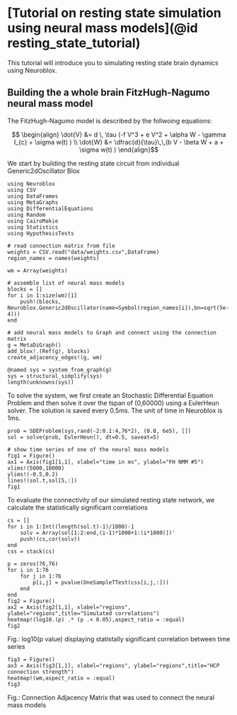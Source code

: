 # [Tutorial on resting state simulation using neural mass models](@id resting_state_tutorial)

This tutorial will introduce you to simulating resting state brain dynamics using Neuroblox.

## Building the a whole brain FitzHugh-Nagumo neural mass model

The FitzHugh-Nagumo model is described by the follwoing equations:

```math
        \begin{align}
        \dot{V} &= d \, \tau (-f V^3 + e V^2 + \alpha W - \gamma I_{c} + \sigma w(t) ) \\
        \dot{W} &= \dfrac{d}{\tau}\,\,(b V - \beta W + a + \sigma w(t) )
        \end{align}
```

We start by building the resting state circuit from individual Generic2dOscillator Blox

```@example resting-state-circuit
using Neuroblox
using CSV
using DataFrames
using MetaGraphs
using DifferentialEquations
using Random
using CairoMakie
using Statistics
using HypothesisTests

# read connection matrix from file
weights = CSV.read("data/weights.csv",DataFrame)
region_names = names(weights)

wm = Array(weights)

# assemble list of neural mass models
blocks = []
for i in 1:size(wm)[1]
    push!(blocks, Neuroblox.Generic2dOscillator(name=Symbol(region_names[i]),bn=sqrt(5e-4)))
end

# add neural mass models to Graph and connect using the connection matrix
g = MetaDiGraph()
add_blox!.(Ref(g), blocks)
create_adjacency_edges!(g, wm)
```

```@example resting-state-circuit
@named sys = system_from_graph(g)
sys = structural_simplify(sys)
length(unknowns(sys))
```

To solve the system, we first create an Stochastic Differential Equation Problem and then solve it over the tspan of (0,60000) using a EulerHeun solver.  The solution is saved every 0.5ms. The unit of time in Neuroblox is 1ms.

```@example resting-state-circuit
prob = SDEProblem(sys,rand(-2:0.1:4,76*2), (0.0, 6e5), [])
sol = solve(prob, EulerHeun(), dt=0.5, saveat=5)

# show time series of one of the neural mass models
fig1 = Figure()
ax1 = Axis(fig1[1,1], xlabel="time in ms", ylabel="FH NMM #5")
xlims!(5000,10000)
ylims!(-0.5,0.2)
lines!(sol.t,sol[5,:])
fig1
```
To evaluate the connectivity of our simulated resting state network, we calculate the statistically significant correlations

```@example resting-state-circuit
cs = []
for i in 1:Int((length(sol.t)-1)/1000)-1
    solv = Array(sol[1:2:end,(i-1)*1000+1:(i*1000)])'
    push!(cs,cor(solv))
end
css = stack(cs)

p = zeros(76,76)
for i in 1:76
    for j in 1:76
        p[i,j] = pvalue(OneSampleTTest(css[i,j,:]))
    end
end
fig2 = Figure()
ax2 = Axis(fig2[1,1], xlabel="regions", ylabel="regions",title="Simulated correlations")
heatmap!(log10.(p) .* (p .< 0.05),aspect_ratio = :equal)
fig2
```
Fig.: log10(p value) displaying statistally significant correlation between time series
```@example resting-state-circuit
fig3 = Figure()
ax3 = Axis(fig3[1,1], xlabel="regions", ylabel="regions",title="HCP connection strength")
heatmap!(wm,aspect_ratio = :equal)
fig3
```
Fig.: Connection Adjacency Matrix that was used to connect the neural mass models
